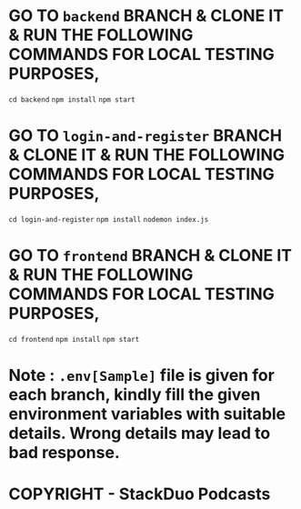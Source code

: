 # GO TO `backend` BRANCH & CLONE IT & RUN THE FOLLOWING COMMANDS FOR LOCAL TESTING PURPOSES, 
`cd backend`
`npm install`
`npm start`


# GO TO `login-and-register` BRANCH & CLONE IT & RUN THE FOLLOWING COMMANDS FOR LOCAL TESTING PURPOSES, 
`cd login-and-register`
`npm install`
`nodemon index.js`

# GO TO `frontend` BRANCH & CLONE IT & RUN THE FOLLOWING COMMANDS FOR LOCAL TESTING PURPOSES,
`cd frontend`
`npm install`
`npm start`

# Note : `.env[Sample]` file is given for each branch, kindly fill the given environment variables with suitable details. Wrong details may lead to bad response.

# COPYRIGHT - StackDuo Podcasts
